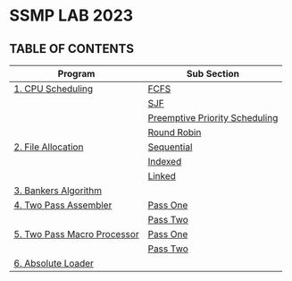 # SSMP LAB 2023

## TABLE OF CONTENTS

| Program                                                         | Sub Section                                                                              |
| --------------------------------------------------------------- | ---------------------------------------------------------------------------------------- |
| [1. CPU Scheduling](/01%20-%20CPU%20Scheduling/)                | [FCFS](/01%20-%20CPU%20Scheduling/A%20-%20FCFS.c)                                        |
|                                                                 | [SJF](/01%20-%20CPU%20Scheduling/B%20-%20SJF.c)                                          |
|                                                                 | [Preemptive Priority Scheduling](/01%20-%20CPU%20Scheduling/C%20-%20Preemptive%20Prio.c) |
|                                                                 | [Round Robin](/01%20-%20CPU%20Scheduling/D%20-%20RR.c)                                   |
| [2. File Allocation](/02%20-%20File%20Allocation/)              | [Sequential](/02%20-%20File%20Allocation/A%20-%20Sequential.c)                           |
|                                                                 | [Indexed](/02%20-%20File%20Allocation/B%20-%20Indexed.c)                                 |
|                                                                 | [Linked](/02%20-%20File%20Allocation/C%20-%20Linked.c)                                   |
| [3. Bankers Algorithm](/03%20-%20Bankers%20Algorithm/bankers.c) |                                                                                          |
| [4. Two Pass Assembler](/04%20-%20Assember/)                    | [Pass One](/04%20-%20Assember/Pass%20One/passone.c)                                      |
|                                                                 | [Pass Two](/04%20-%20Assember/Pass%20Two/passtwo.c)                                      |
| [5. Two Pass Macro Processor](/05%20-%20Macro%20Processors/)    | [Pass One](/05%20-%20Macro%20Processors/M_p1.c)                                          |
|                                                                 | [Pass Two](/05%20-%20Macro%20Processors/M_p2.c)                                          |
| [6. Absolute Loader](/06%20-%20Absolute%20Loader/aload.c)       |                                                                                          |
